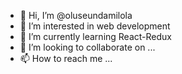 - 👋 Hi, I’m @oluseundamilola
- 👀 I’m interested in web development 
- 🌱 I’m currently learning React-Redux
- 💞️ I’m looking to collaborate on ...
- 📫 How to reach me ...

<!---
oluseundamilola/oluseundamilola is a ✨ special ✨ repository because its `README.md` (this file) appears on your GitHub profile.
You can click the Preview link to take a look at your changes.
--->
